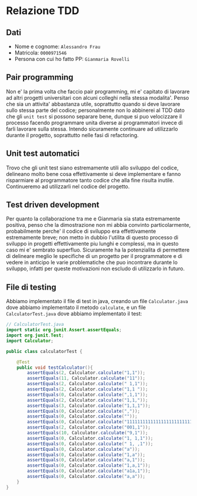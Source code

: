 # Relazione TDD

## Dati

- Nome e cognome: `Alessandro Frau`
- Matricola: `0000971546`
- Persona con cui ho fatto PP: `Gianmaria Rovelli`

## Pair programming

Non e' la prima volta che faccio pair programming, mi e' capitato di lavorare ad altri progetti universitari con alcuni colleghi nella stessa modalita'. Penso che sia un attivita' abbastanza utile, soprattutto quando si deve lavorare sullo stessa parte del codice; personalmente non lo abbinerei al TDD dato che gli `unit test` si possono separare bene, dunque si puo velocizzare il processo facendo programmare unita diverse ai programmatori invece di farli lavorare sulla stessa. Intendo sicuramente continuare ad utilizzarlo durante il progetto, soprattutto nelle fasi di refactoring.

## Unit test automatici

Trovo che gli unit test siano estremamente utili allo sviluppo del codice, delineano molto bene cosa effettivamente si deve implementare e fanno risparmiare al programmatore tanto codice che alla fine risulta inutile. Continueremo ad utilizzarli nel codice del progetto.

## Test driven development

Per quanto la collaborazione tra me e Gianmaria sia stata estremamente positiva, penso che la dimostrazione non mi abbia convinto particolarmente, probabilmente perche' il codice di sviluppo era effettivamente estremamente breve; non metto in dubbio l'utilita di questo processo di sviluppo in progetti effettivamente piu lunghi e complessi, ma in questo caso mi e' sembrato superfluo. Sicuramente ha la potenzialita di permettere di delineare meglio le specifiche di un progetto per il programmatore e di vedere in anticipo le varie problematiche che puo incontrare durante lo sviluppo, infatti per queste motivazioni non escludo di utilizzarlo in futuro.

## File di testing

Abbiamo implementato il file di test in java, creando un file `Calculator.java` dove abbiamo implementato il metodo `calculate`, e un file `CalculatorTest.java` dove abbiamo implementato il test:

```java
// CalculatorTest.java
import static org.junit.Assert.assertEquals;
import org.junit.Test;
import Calculator;

public class calculatorTest {

    @Test
    public void testCalculator(){
        assertEquals(2, Calculator.calculate("1,1"));
        assertEquals(11, Calculator.calculate("11"));
        assertEquals(2, Calculator.calculate(" 1,1"));
        assertEquals(2, Calculator.calculate("1,1 "));
        assertEquals(0, Calculator.calculate(",1,1"));
        assertEquals(2, Calculator.calculate("1,1,"));
        assertEquals(3, Calculator.calculate("1,1,1"));
        assertEquals(0, Calculator.calculate(","));
        assertEquals(0, Calculator.calculate(""));
        assertEquals(0, Calculator.calculate("11111111111111111111111111111111111111111111111111111111111111111111111111111111111111111111111,1"));
        assertEquals(2, Calculator.calculate("001,1"));
        assertEquals(10, Calculator.calculate("9,1"));
        assertEquals(0, Calculator.calculate("1, 1,1"));
        assertEquals(0, Calculator.calculate(" 1, ,1"));
        assertEquals(0, Calculator.calculate("a"));
        assertEquals(0, Calculator.calculate("1,a"));
        assertEquals(0, Calculator.calculate("a,1"));
        assertEquals(0, Calculator.calculate("1,a,1"));
        assertEquals(0, Calculator.calculate("a1a,1"));
        assertEquals(0, Calculator.calculate("a,a"));
    }    
}
```